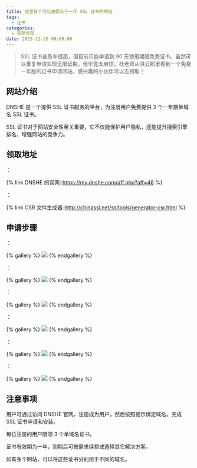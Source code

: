 ```yaml
---
title: 这里有个可以白嫖三个一年 SSL 证书的网站
tags:
  - 证书
categories:
  - 资源分享
date: 2025-12-20 00:00:00
---
```


> SSL 证书普及率很高，但目前只能申请到 90 天使用期限免费证书。虽然可以重复申请实现无限延期，但毕竟太麻烦。杜老师从淇云那里看到一个免费一年版的证书申请网站，感兴趣的小伙伴可以去领取！

<!-- more -->

## 网站介绍

DNSHE 是一个提供 SSL 证书服务的平台，为注册用户免费提供 3 个一年期单域名 SSL 证书。

SSL 证书对于网站安全性至关重要，它不仅能保护用户隐私，还能提升搜索引擎排名，增强网站的竞争力。

## 领取地址

：

{% link DNSHE 的官网::https://my.dnshe.com/aff.php?aff=46 %}

：

{% link CSR 文件生成器::http://chinassl.net/ssltools/generator-csr.html %}

## 申请步骤

：

{% gallery %}
![](https://cdn.dusays.com/2024/12/780-1.jpg)
{% endgallery %}

：

{% gallery %}
![](https://cdn.dusays.com/2024/12/780-2.jpg)
{% endgallery %}

：

{% gallery %}
![](https://cdn.dusays.com/2024/12/780-3.jpg)
{% endgallery %}

：

{% gallery %}
![](https://cdn.dusays.com/2024/12/780-4.jpg)
{% endgallery %}

：

{% gallery %}
![](https://cdn.dusays.com/2024/12/780-5.jpg)
{% endgallery %}

：

{% gallery %}
![](https://cdn.dusays.com/2024/12/780-6.jpg)
{% endgallery %}

## 注意事项

用户可通过访问 DNSHE 官网，注册成为用户，然后按照提示绑定域名，完成 SSL 证书申请和安装。

每位注册的用户限领 3 个单域名证书。

证书有效期为一年，到期后可按需求续费或选择其它解决方案。

如有多个网站，可以将这些证书分别用于不同的域名。